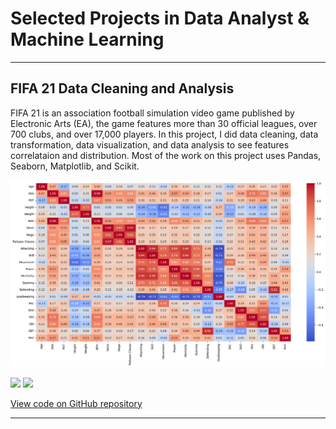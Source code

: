 # Selected Projects in Data Analyst & Machine Learning

---

## FIFA 21 Data Cleaning and Analysis
FIFA 21 is an association football simulation video game published by Electronic Arts (EA), the game features more than 30 official leagues, over 700 clubs, and over 17,000 players. In this project, I did data cleaning, data transformation, data visualization, and data analysis to see features correlataion and distribution. Most of the work on this project uses Pandas, Seaborn, Matplotlib, and Scikit.

<img src="images/Fifa21_corr.png?raw=true"/>

[![](https://img.shields.io/badge/Python-white?logo=Python)](#) [![](https://img.shields.io/badge/Jupyter-white?logo=Jupyter)](#)

[View code on GitHub repository](https://github.com/akbaradie/fifa21-data-cleaning-and-analysis)

---

